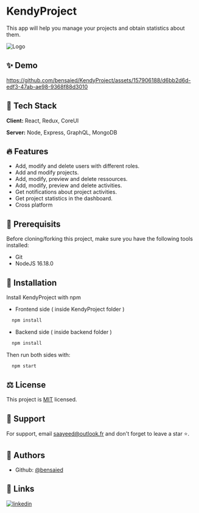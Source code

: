 # KendyProject

This app will help you manage your projects and obtain statistics about them.

![Logo](https://i.ibb.co/89vWdVt/Kendy-Project.png)

## ✨ Demo

https://github.com/bensaied/KendyProject/assets/157906188/d6bb2d6d-edf3-47ab-ae98-9368f88d3010


## 🧰 Tech Stack

**Client:** React, Redux, CoreUI

**Server:** Node, Express, GraphQL, MongoDB

## 🔥 Features

- Add, modify and delete users with different roles.
- Add and modify projects.
- Add, modify, preview and delete ressources.
- Add, modify, preview and delete activities.
- Get notifications about project activities.
- Get project statistics in the dashboard.
- Cross platform

## 📑 Prerequisits

Before cloning/forking this project, make sure you have the following tools installed:

- Git
- NodeJS 16.18.0

## 🚀 Installation

Install KendyProject with npm

- Frontend side ( inside KendyProject folder )

```bash
  npm install
```

- Backend side ( inside backend folder )

```bash
  npm install
```

Then run both sides with:

```bash
  npm start
```

## ⚖️ License

This project is [MIT](https://choosealicense.com/licenses/mit/) licensed.

## 💝 Support

For support, email saayeed@outlook.fr and don't forget to leave a star ⭐️.

## 📝 Authors

- Github: [@bensaied](https://www.github.com/bensaied)

## 🔗 Links

[![linkedin](https://img.shields.io/badge/linkedin-0A66C2?style=for-the-badge&logo=linkedin&logoColor=white)](https://www.linkedin.com/in/oussama-ben-saayeed/)
